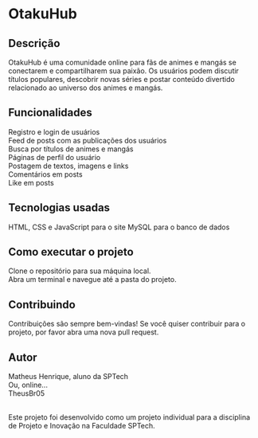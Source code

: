 <h1>OtakuHub</h1>

<h2>Descrição</h2>
OtakuHub é uma comunidade online para fãs de animes e mangás se conectarem e compartilharem sua paixão. Os usuários podem discutir títulos populares, descobrir novas séries e postar conteúdo divertido relacionado ao universo dos animes e mangás.

<h2>Funcionalidades</h2>
Registro e login de usuários <br>
Feed de posts com as publicações dos usuários<br>
Busca por títulos de animes e mangás <br>
Páginas de perfil do usuário <br>
Postagem de textos, imagens e links <br>
Comentários em posts <br>
Like em posts <br>

<h2>Tecnologias usadas</h2>
HTML, CSS e JavaScript para o site
MySQL para o banco de dados

<h2>Como executar o projeto</h2>
Clone o repositório para sua máquina local.<br>
Abra um terminal e navegue até a pasta do projeto.

<h2>Contribuindo</h2>
Contribuições são sempre bem-vindas! Se você quiser contribuir para o projeto, por favor abra uma nova pull request.

<h2>Autor</h2>
Matheus Henrique, aluno da SPTech<br>
Ou, online...<br>
TheusBr05<br><br>

Este projeto foi desenvolvido como um projeto individual para a disciplina de Projeto e Inovação na Faculdade SPTech.
